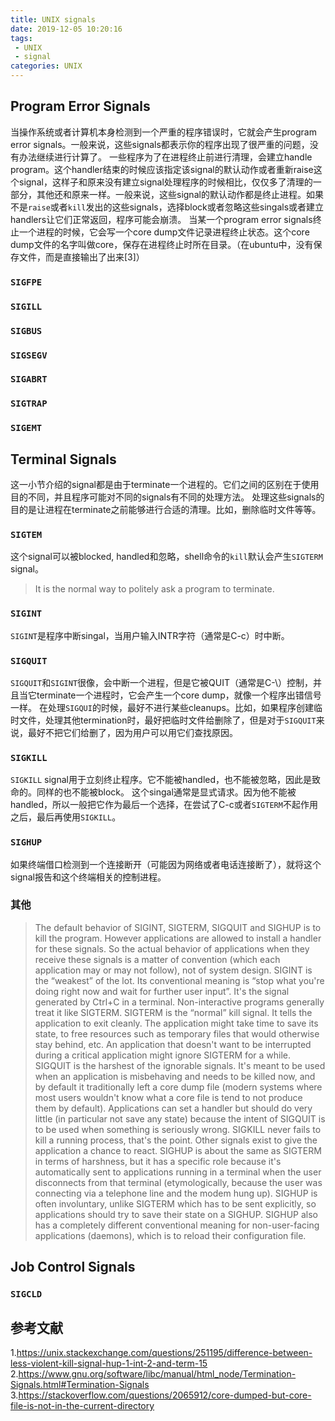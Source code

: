 ```yaml
---
title: UNIX signals
date: 2019-12-05 10:20:16
tags:
 - UNIX
 - signal
categories: UNIX
---
```


## Program Error Signals
当操作系统或者计算机本身检测到一个严重的程序错误时，它就会产生program error signals。一般来说，这些signals都表示你的程序出现了很严重的问题，没有办法继续进行计算了。
一些程序为了在进程终止前进行清理，会建立handle program。这个handler结束的时候应该指定该signal的默认动作或者重新raise这个signal，这样子和原来没有建立signal处理程序的时候相比，仅仅多了清理的一部分，其他还和原来一样。一般来说，这些signal的默认动作都是终止进程。如果不是`raise`或者`kill`发出的这些signals，选择block或者忽略这些singals或者建立handlers让它们正常返回，程序可能会崩溃。
当某一个program error signals终止一个进程的时候，它会写一个core dump文件记录进程终止状态。这个core dump文件的名字叫做core，保存在进程终止时所在目录。（在ubuntu中，没有保存文件，而是直接输出了出来[3]）

### `SIGFPE`
### `SIGILL`
### `SIGBUS`
### `SIGSEGV`
### `SIGABRT`
### `SIGTRAP`
### `SIGEMT`

## Terminal Signals
这一小节介绍的signal都是由于terminate一个进程的。它们之间的区别在于使用目的不同，并且程序可能对不同的signals有不同的处理方法。
处理这些signals的目的是让进程在terminate之前能够进行合适的清理。比如，删除临时文件等等。

### `SIGTEM`
这个signal可以被blocked, handled和忽略，shell命令的`kill`默认会产生`SIGTERM` signal。
> It is the normal way to politely ask a program to terminate.

### `SIGINT`
`SIGINT`是程序中断singal，当用户输入INTR字符（通常是C-c）时中断。

### `SIGQUIT`
`SIGQUIT`和`SIGINT`很像，会中断一个进程，但是它被QUIT（通常是C-\）控制，并且当它terminate一个进程时，它会产生一个core dump，就像一个程序出错信号一样。
在处理`SIGQUI`的时候，最好不进行某些cleanups。比如，如果程序创建临时文件，处理其他termination时，最好把临时文件给删除了，但是对于`SIGQUIT`来说，最好不把它们给删了，因为用户可以用它们查找原因。

### `SIGKILL`
`SIGKILL` signal用于立刻终止程序。它不能被handled，也不能被忽略，因此是致命的。同样的也不能被block。
这个singal通常是显式请求。因为他不能被handled，所以一般把它作为最后一个选择，在尝试了C-c或者`SIGTERM`不起作用之后，最后再使用`SIGKILL`。

### `SIGHUP`
如果终端借口检测到一个连接断开（可能因为网络或者电话连接断了），就将这个signal报告和这个终端相关的控制进程。


### 其他
> The default behavior of SIGINT, SIGTERM, SIGQUIT and SIGHUP is to kill the program. However applications are allowed to install a handler for these signals. So the actual behavior of applications when they receive these signals is a matter of convention (which each application may or may not follow), not of system design.
> SIGINT is the “weakest” of the lot. Its conventional meaning is “stop what you're doing right now and wait for further user input”. It's the signal generated by Ctrl+C in a terminal. Non-interactive programs generally treat it like SIGTERM.
> SIGTERM is the “normal” kill signal. It tells the application to exit cleanly. The application might take time to save its state, to free resources such as temporary files that would otherwise stay behind, etc. An application that doesn't want to be interrupted during a critical application might ignore SIGTERM for a while.
> SIGQUIT is the harshest of the ignorable signals. It's meant to be used when an application is misbehaving and needs to be killed now, and by default it traditionally left a core dump file (modern systems where most users wouldn't know what a core file is tend to not produce them by default). Applications can set a handler but should do very little (in particular not save any state) because the intent of SIGQUIT is to be used when something is seriously wrong.
> SIGKILL never fails to kill a running process, that's the point. Other signals exist to give the application a chance to react.
> SIGHUP is about the same as SIGTERM in terms of harshness, but it has a specific role because it's automatically sent to applications running in a terminal when the user disconnects from that terminal (etymologically, because the user was connecting via a telephone line and the modem hung up). SIGHUP is often involuntary, unlike SIGTERM which has to be sent explicitly, so applications should try to save their state on a SIGHUP. SIGHUP also has a completely different conventional meaning for non-user-facing applications (daemons), which is to reload their configuration file.

## Job Control Signals
### `SIGCLD`

## 参考文献
1.https://unix.stackexchange.com/questions/251195/difference-between-less-violent-kill-signal-hup-1-int-2-and-term-15
2.https://www.gnu.org/software/libc/manual/html_node/Termination-Signals.html#Termination-Signals
3.https://stackoverflow.com/questions/2065912/core-dumped-but-core-file-is-not-in-the-current-directory
